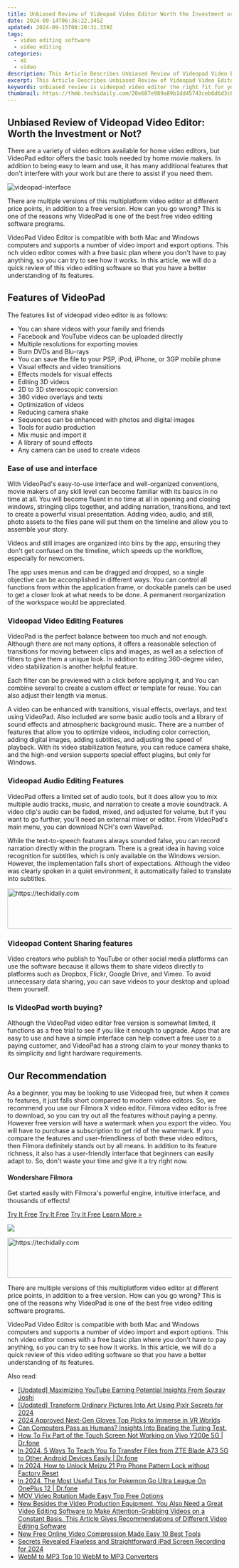 ```yaml
---
title: Unbiased Review of Videopad Video Editor Worth the Investment or Not?
date: 2024-09-14T06:36:22.345Z
updated: 2024-09-15T08:20:31.339Z
tags: 
  - video editing software
  - video editing
categories: 
  - ai
  - video
description: This Article Describes Unbiased Review of Videopad Video Editor Worth the Investment or Not?
excerpt: This Article Describes Unbiased Review of Videopad Video Editor Worth the Investment or Not?
keywords: unbiased review is videopad video editor the right fit for you,unbiased review of vn video editor apk worth your time,videopad video editor is it worth the investment a detailed review,ai animation videopad video editor is it worth the investment a 2023 review,unbiased review of videopad video editor worth the investment or not,videopad video editor is it worth the investment,videopad video editor is it worth the investment a 2023 review
thumbnail: https://thmb.techidaily.com/20e687e989a89b1dd45743ceb6d6d3c635644bf241cd4154d769e7b945709de7.jpg
---
```


## Unbiased Review of Videopad Video Editor: Worth the Investment or Not?

There are a variety of video editors available for home video editors, but VideoPad editor offers the basic tools needed by home movie makers. In addition to being easy to learn and use, it has many additional features that don't interfere with your work but are there to assist if you need them.

![videopad-interface](https://images.wondershare.com/filmora/article-images/videopad-interface.jpg)

There are multiple versions of this multiplatform video editor at different price points, in addition to a free version. How can you go wrong? This is one of the reasons why VideoPad is one of the best free video editing software programs.

VideoPad Video Editor is compatible with both Mac and Windows computers and supports a number of video import and export options. This nch video editor comes with a free basic plan where you don't have to pay anything, so you can try to see how it works. In this article, we will do a quick review of this video editing software so that you have a better understanding of its features.

## **Features of VideoPad**

The features list of videopad video editor is as follows:

* You can share videos with your family and friends
* Facebook and YouTube videos can be uploaded directly
* Multiple resolutions for exporting movies
* Burn DVDs and Blu-rays
* You can save the file to your PSP, iPod, iPhone, or 3GP mobile phone
* Visual effects and video transitions
* Effects models for visual effects
* Editing 3D videos
* 2D to 3D stereoscopic conversion
* 360 video overlays and texts
* Optimization of videos
* Reducing camera shake
* Sequences can be enhanced with photos and digital images
* Tools for audio production
* Mix music and import it
* A library of sound effects
* Any camera can be used to create videos

### **Ease of use and interface**

With VideoPad's easy-to-use interface and well-organized conventions, movie makers of any skill level can become familiar with its basics in no time at all. You will become fluent in no time at all in opening and closing windows, stringing clips together, and adding narration, transitions, and text to create a powerful visual presentation. Adding video, audio, and still, photo assets to the files pane will put them on the timeline and allow you to assemble your story.

Videos and still images are organized into bins by the app, ensuring they don't get confused on the timeline, which speeds up the workflow, especially for newcomers.

The app uses menus and can be dragged and dropped, so a single objective can be accomplished in different ways. You can control all functions from within the application frame, or dockable panels can be used to get a closer look at what needs to be done. A permanent reorganization of the workspace would be appreciated.

### **Videopad Video Editing Features**

VideoPad is the perfect balance between too much and not enough. Although there are not many options, it offers a reasonable selection of transitions for moving between clips and images, as well as a selection of filters to give them a unique look. In addition to editing 360-degree video, video stabilization is another helpful feature.

Each filter can be previewed with a click before applying it, and You can combine several to create a custom effect or template for reuse. You can also adjust their length via menus.

A video can be enhanced with transitions, visual effects, overlays, and text using VideoPad. Also included are some basic audio tools and a library of sound effects and atmospheric background music. There are a number of features that allow you to optimize videos, including color correction, adding digital images, adding subtitles, and adjusting the speed of playback. With its video stabilization feature, you can reduce camera shake, and the high-end version supports special effect plugins, but only for Windows.

### **Videopad Audio Editing Features**

VideoPad offers a limited set of audio tools, but it does allow you to mix multiple audio tracks, music, and narration to create a movie soundtrack. A video clip's audio can be faded, mixed, and adjusted for volume, but if you want to go further, you'll need an external mixer or editor. From VideoPad's main menu, you can download NCH's own WavePad.

While the text-to-speech features always sounded false, you can record narration directly within the program. There is a great idea in having voice recognition for subtitles, which is only available on the Windows version. However, the implementation falls short of expectations. Although the video was clearly spoken in a quiet environment, it automatically failed to translate into subtitles.

<!-- affiliate ads begin -->
<a href="https://appsumo.8odi.net/c/5597632/2137380/7443" target="_top" id="2137380">
  <img src="//a.impactradius-go.com/display-ad/7443-2137380" border="0" alt="https://techidaily.com" width="728" height="90"/>
</a>
<img height="0" width="0" src="https://appsumo.8odi.net/i/5597632/2137380/7443" style="position:absolute;visibility:hidden;" border="0" />
<!-- affiliate ads end -->

### **Videopad Content Sharing features**

Video creators who publish to YouTube or other social media platforms can use the software because it allows them to share videos directly to platforms such as Dropbox, Flickr, Google Drive, and Vimeo. To avoid unnecessary data sharing, you can save videos to your desktop and upload them yourself.

### **Is VideoPad worth buying?**

Although the VideoPad video editor free version is somewhat limited, it functions as a free trial to see if you like it enough to upgrade. Apps that are easy to use and have a simple interface can help convert a free user to a paying customer, and VideoPad has a strong claim to your money thanks to its simplicity and light hardware requirements.

## **Our Recommendation**

As a beginner, you may be looking to use Videopad free, but when it comes to features, it just falls short compared to modern video editors. So, we recommend you use our Filmora X video editor. Filmora video editor is free to download, so you can try out all the features without paying a penny. However free version will have a watermark when you export the video. You will have to purchase a subscription to get rid of the watermark. If you compare the features and user-friendliness of both these video editors, then Filmora definitely stands out by all means. In addition to its feature richness, it also has a user-friendly interface that beginners can easily adapt to. So, don't waste your time and give it a try right now.

#### Wondershare Filmora

Get started easily with Filmora's powerful engine, intuitive interface, and thousands of effects!

[Try It Free](https://tools.techidaily.com/wondershare/filmora/download/) [Try It Free](https://tools.techidaily.com/wondershare/filmora/download/) [Try It Free](https://tools.techidaily.com/wondershare/filmora/download/) [Learn More >](https://tools.techidaily.com/wondershare/filmora/download/)

![](https://neveragain.allstatics.com/2019/assets/image/box/filmora-9.png)

<!-- affiliate ads begin -->
<a href="https://ephamedtechinc.pxf.io/c/5597632/2136625/26400" target="_top" id="2136625">
  <img src="//a.impactradius-go.com/display-ad/26400-2136625" border="0" alt="https://techidaily.com" width="728" height="90"/>
</a>
<img height="0" width="0" src="https://ephamedtechinc.pxf.io/i/5597632/2136625/26400" style="position:absolute;visibility:hidden;" border="0" />
<!-- affiliate ads end -->

There are multiple versions of this multiplatform video editor at different price points, in addition to a free version. How can you go wrong? This is one of the reasons why VideoPad is one of the best free video editing software programs.

VideoPad Video Editor is compatible with both Mac and Windows computers and supports a number of video import and export options. This nch video editor comes with a free basic plan where you don't have to pay anything, so you can try to see how it works. In this article, we will do a quick review of this video editing software so that you have a better understanding of its features.

<ins class="adsbygoogle"
      style="display:block"
      data-ad-client="ca-pub-7571918770474297"
      data-ad-slot="8358498916"
      data-ad-format="auto"
      data-full-width-responsive="true"></ins>

<span class="atpl-alsoreadstyle">Also read:</span>
<div><ul>
<li><a href="https://facebook-video-share.techidaily.com/updated-maximizing-youtube-earning-potential-insights-from-sourav-joshi/"><u>[Updated] Maximizing YouTube Earning Potential Insights From Sourav Joshi</u></a></li>
<li><a href="https://article-knowledge.techidaily.com/updated-transform-ordinary-pictures-into-art-using-pixlr-secrets-for-2024/"><u>[Updated] Transform Ordinary Pictures Into Art Using Pixlr Secrets for 2024</u></a></li>
<li><a href="https://extra-approaches.techidaily.com/2024-approved-next-gen-gloves-top-picks-to-immerse-in-vr-worlds/"><u>2024 Approved Next-Gen Gloves Top Picks to Immerse in VR Worlds</u></a></li>
<li><a href="https://tech-revival.techidaily.com/1721957826158-can-computers-pass-as-humans-insights-into-beating-the-turing-test/"><u>Can Computers Pass as Humans? Insights Into Beating the Turing Test.</u></a></li>
<li><a href="https://howto.techidaily.com/how-to-fix-part-of-the-touch-screen-not-working-on-vivo-y200e-5g-drfone-by-drfone-fix-android-problems-fix-android-problems/"><u>How To Fix Part of the Touch Screen Not Working on Vivo Y200e 5G | Dr.fone</u></a></li>
<li><a href="https://android-transfer.techidaily.com/in-2024-5-ways-to-teach-you-to-transfer-files-from-zte-blade-a73-5g-to-other-android-devices-easily-drfone-by-drfone-transfer-from-android-transfer-from-android/"><u>In 2024, 5 Ways To Teach You To Transfer Files from ZTE Blade A73 5G to Other Android Devices Easily | Dr.fone</u></a></li>
<li><a href="https://android-unlock.techidaily.com/in-2024-how-to-unlock-meizu-21-pro-phone-pattern-lock-without-factory-reset-by-drfone-android/"><u>In 2024, How to Unlock Meizu 21 Pro Phone Pattern Lock without Factory Reset</u></a></li>
<li><a href="https://android-pokemon-go.techidaily.com/in-2024-the-most-useful-tips-for-pokemon-go-ultra-league-on-oneplus-12-drfone-by-drfone-virtual-android/"><u>In 2024, The Most Useful Tips for Pokemon Go Ultra League On OnePlus 12 | Dr.fone</u></a></li>
<li><a href="https://ai-vdieo-software.techidaily.com/mov-video-rotation-made-easy-top-free-options/"><u>MOV Video Rotation Made Easy Top Free Options</u></a></li>
<li><a href="https://ai-vdieo-software.techidaily.com/new-besides-the-video-production-equipment-you-also-need-a-great-video-editing-software-to-make-attention-grabbing-videos-on-a-constant-basis-this-article-g/"><u>New Besides the Video Production Equipment, You Also Need a Great Video Editing Software to Make Attention-Grabbing Videos on a Constant Basis. This Article Gives Recommendations of Different Video Editing Software</u></a></li>
<li><a href="https://ai-vdieo-software.techidaily.com/new-free-online-video-compression-made-easy-10-best-tools/"><u>New Free Online Video Compression Made Easy 10 Best Tools</u></a></li>
<li><a href="https://video-capture.techidaily.com/secrets-revealed-flawless-and-straightforward-ipad-screen-recording-for-2024/"><u>Secrets Revealed Flawless and Straightforward iPad Screen Recording for 2024</u></a></li>
<li><a href="https://ai-vdieo-software.techidaily.com/webm-to-mp3-top-10-webm-to-mp3-converters/"><u>WebM to MP3 Top 10 WebM to MP3 Converters</u></a></li>
</ul></div>

